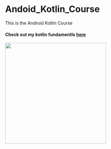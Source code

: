 # Andoid_Kotlin_Course
This is the Android Kotlin Course

<h4>Check out my kotlin fundamentls <a href="https://github.com/vaibhav0910/Andoid_Kotlin_Course/tree/master/AndroidKotlinConcept">here</a></h4>


<img src="icon.jpg" width="324" height="324">
